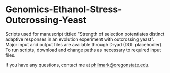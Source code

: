 # Genomics-Ethanol-Stress-Outcrossing-Yeast

Scripts  used for manuscript tittled "Strength of selection potentiates distinct adaptive responses in an evolution experiment with outcrossing yeast". Major input and output files are available through Dryad (DOI: placehodler). To run scripts, download and change paths as necessary to required input files.

If you have any questions, contact me at philmark@oregonstate.edu.
